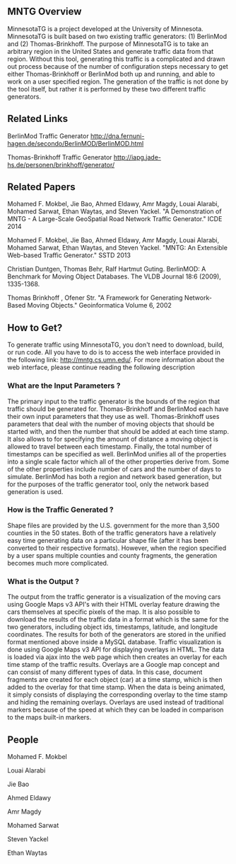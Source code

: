 ## MNTG Overview
MinnesotaTG is a project developed at the University of Minnesota. MinnesotaTG is built based on two existing traffic generators: (1) BerlinMod and (2) Thomas-Brinkhoff. The purpose of MinnesotaTG is to take an arbitrary region in the United States and generate traffic data from that region. Without this tool, generating this traffic is a complicated and drawn out process because of the number of configuration steps necessary to get either Thomas-Brinkhoff or BerlinMod both up and running, and able to work on a user specified region. The generation of the traffic is not done by the tool itself, but rather it is performed by these two different traffic generators. 


## Related Links
BerlinMod Traffic Generator <http://dna.fernuni-hagen.de/secondo/BerlinMOD/BerlinMOD.html>

Thomas-Brinkhoff Traffic Generator <http://iapg.jade-hs.de/personen/brinkhoff/generator/>


## Related Papers

Mohamed F. Mokbel, Jie Bao, Ahmed Eldawy, Amr Magdy, Louai Alarabi, Mohamed Sarwat, Ethan Waytas, and Steven Yackel. 
"A Demonstration of MNTG - A Large-Scale GeoSpatial Road Network Traffic Generator." 
ICDE 2014


Mohamed F. Mokbel, Jie Bao, Ahmed Eldawy, Amr Magdy, Louai Alarabi, Mohamed Sarwat, Ethan Waytas, and Steven Yackel. 
"MNTG: An Extensible Web-based Traffic Generator."
SSTD 2013


Christian Duntgen, Thomas Behr, Ralf Hartmut Guting. BerlinMOD: A Benchmark for Moving Object Databases.
The VLDB Journal 18:6 (2009), 1335-1368.

Thomas Brinkhoff , Ofener Str. "A Framework for Generating Network-Based Moving Objects." 
Geoinformatica Volume 6, 2002 

## How to Get?
To generate traffic using MinnesotaTG, you don't need to download, build, or run code. All you have to do is to access the web interface provided in the following link: http://mntg.cs.umn.edu/.
For more information about the web interface, please continue reading the following description 

### What are the Input Parameters ?
The primary input to the traffic generator is the bounds of the region that traffic should be generated for. Thomas-Brinkhoff and BerlinMod each have their own input parameters that they use as well. Thomas-Brinkhoff uses parameters that deal with the number of moving objects that should be started with, and then the number that should be added at each time stamp. It also allows to for specifying the amount of distance a moving object is allowed to travel between each timestamp. Finally, the total number of timestamps can be specified as well. BerlinMod unifies all of the properties into a single scale factor which all of the other properties derive from. Some of the other properties include number of cars and the number of days to simulate. BerlinMod has both a region and network based generation, but for the purposes of the traffic generator tool, only the network based generation is used. 


### How is the Traffic Generated ?
Shape files are provided by the U.S. government for the more than 3,500 counties in the 50 states. Both of the traffic generators have a relatively easy time generating data on a particular shape file (after it has been converted to their respective formats). However, when the region specified by a user spans multiple counties and county fragments, the generation becomes much more complicated. 

### What is the Output ?
The output from the traffic generator is a visualization of the moving cars using Google Maps v3 API's with their HTML overlay feature drawing the cars themselves at specific pixels of the map. It is also possible to download the results of the traffic data in a format which is the same for the two generators, including object ids, timestamps, latitude, and longitude coordinates. The results for both of the generators are stored in the unified format mentioned above inside a MySQL database. Traffic visualization is done using Google Maps v3 API for displaying overlays in HTML. The data is loaded via ajax into the web page which then creates an overlay for each time stamp of the traffic results. Overlays are a Google map concept and can consist of many different types of data. In this case, document fragments are created for each object (car) at a time stamp, which is then added to the overlay for that time stamp. When the data is being animated, it simply consists of displaying the corresponding overlay to the time stamp and hiding the remaining overlays. Overlays are used instead of traditional markers because of the speed at which they can be loaded in comparison to the maps built-in markers. 

## People
Mohamed F. Mokbel

Louai Alarabi

Jie Bao

Ahmed Eldawy

Amr Magdy

Mohamed Sarwat

Steven Yackel

Ethan Waytas
